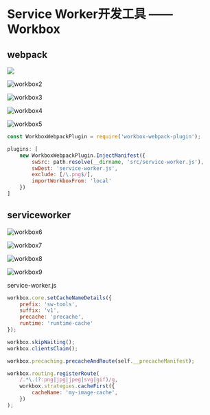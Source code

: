 # Service Worker开发工具 —— Workbox



## webpack

![](F:\money-blog\javascript\PWA\workbox1.JPG)





![workbox2](F:\money-blog\javascript\PWA\workbox2.JPG)





![workbox3](F:\money-blog\javascript\PWA\workbox3.JPG)





![workbox4](F:\money-blog\javascript\PWA\workbox4.JPG)

![workbox5](F:\money-blog\javascript\PWA\workbox5.JPG)



```js
const WorkboxWebpackPlugin = require('workbox-webpack-plugin');

plugins: [
    new WorkboxWebpackPlugin.InjectManifest({
        swSrc: path.resolve(__dirname, 'src/service-worker.js'),
        swDest: 'service-worker.js',
        exclude: [/\.png$/],
        importWorkboxFrom: 'local'
    })
]
```







## serviceworker

![workbox6](F:\money-blog\javascript\PWA\workbox6.JPG)

![workbox7](F:\money-blog\javascript\PWA\workbox7.JPG)

![workbox8](F:\money-blog\javascript\PWA\workbox8.JPG)

![workbox9](F:\money-blog\javascript\PWA\workbox9.JPG)



service-worker.js

```js
workbox.core.setCacheNameDetails({
    prefix: 'sw-tools',
    suffix: 'v1',
    precache: 'precache',
    runtime: 'runtime-cache'
});

workbox.skipWaiting();
workbox.clientsClaim();

workbox.precaching.precacheAndRoute(self.__precacheManifest);

workbox.routing.registerRoute(
    /.*\.(?:png|jpg|jpeg|svg|gif)/g,
    workbox.strategies.cacheFirst({
        cacheName: 'my-image-cache',
    })
);
```

